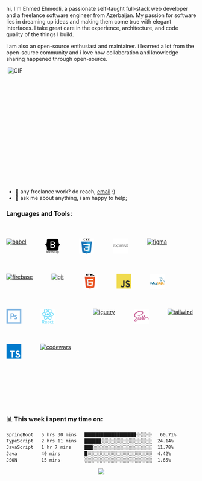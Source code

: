 hi, I'm Ehmed Ehmedli, a passionate self-taught full-stack web developer and a freelance software engineer from Azerbaijan. My passion for software lies in dreaming up ideas and making them come true with elegant interfaces. I take great care in the experience, architecture, and code quality of the things I build.

i am also an open-source enthusiast and maintainer. i learned a lot from the open-source community and i love how collaboration and knowledge sharing happened through open-source.


  <img align="right" alt="GIF" src="https://github.com/abhisheknaiidu/abhisheknaiidu/blob/master/code.gif?raw=true" width="500" height="320" />
  
- 💼 any freelance work? do reach, [email](mailto:ehmedliehmed0105@gmail.com) :)
- 💬 ask me about anything, i am happy to help;

<h3 align="left">Languages and Tools:</h3>
<p align=left style="display:flex;padding:40px 0;gap:50px;flex-wrap:wrap"> <a href=https://babeljs.io/ target=_blank rel=noreferrer> <img src=https://www.vectorlogo.zone/logos/babeljs/babeljs-icon.svg alt=babel width=40 height=40> </a> <a href=https://getbootstrap.com target=_blank rel=noreferrer> <img src=https://raw.githubusercontent.com/devicons/devicon/master/icons/bootstrap/bootstrap-plain-wordmark.svg alt=bootstrap width=40 height=40> </a> <a href=https://www.w3schools.com/css/ target=_blank rel=noreferrer> <img src=https://raw.githubusercontent.com/devicons/devicon/master/icons/css3/css3-original-wordmark.svg alt=css3 width=40 height=40> </a> <a href=https://expressjs.com target=_blank rel=noreferrer> <img src=https://raw.githubusercontent.com/devicons/devicon/master/icons/express/express-original-wordmark.svg alt=express width=40 height=40> </a> <a href=https://www.figma.com/ target=_blank rel=noreferrer> <img src=https://www.vectorlogo.zone/logos/figma/figma-icon.svg alt=figma width=40 height=40> </a> <a href=https://firebase.google.com/ target=_blank rel=noreferrer> <img src=https://www.vectorlogo.zone/logos/firebase/firebase-icon.svg alt=firebase width=40 height=40></a> <a href=https://git-scm.com/ target=_blank rel=noreferrer> <img src=https://www.vectorlogo.zone/logos/git-scm/git-scm-icon.svg alt=git width=40 height=40> </a> <a href=https://www.w3.org/html/ target=_blank rel=noreferrer> <img src=https://raw.githubusercontent.com/devicons/devicon/master/icons/html5/html5-original-wordmark.svg alt=html5 width=40 height=40> </a> <a href=https://developer.mozilla.org/en-US/docs/Web/JavaScript target=_blank rel=noreferrer> <img src=https://raw.githubusercontent.com/devicons/devicon/master/icons/javascript/javascript-original.svg alt=javascript width=40 height=40> </a> <a href=https://www.mysql.com/ target=_blank rel=noreferrer> <img src=https://raw.githubusercontent.com/devicons/devicon/master/icons/mysql/mysql-original-wordmark.svg alt=mysql width=40 height=40> </a> <a href=https://www.photoshop.com/en target=_blank rel=noreferrer> <img src=https://raw.githubusercontent.com/devicons/devicon/master/icons/photoshop/photoshop-line.svg alt=photoshop width=40 height=40> </a> <a href=https://reactjs.org/ target=_blank rel=noreferrer> <img src=https://raw.githubusercontent.com/devicons/devicon/master/icons/react/react-original-wordmark.svg alt=react width=40 height=40> </a> <a href=https://sass-lang.com target=_blank rel=noreferrer> <a href=https://jquery.com/ target=_blank ref=noreferrer> <img src="https://img.shields.io/badge/jquery-%230769AD.svg?style=for-the-badge&logo=jquery&logoColor=white" alt="jquery"/> </a> <img src=https://raw.githubusercontent.com/devicons/devicon/master/icons/sass/sass-original.svg alt=sass width=40 height=40> </a> <a href=https://tailwindcss.com/ target=_blank rel=noreferrer> <img src=https://www.vectorlogo.zone/logos/tailwindcss/tailwindcss-icon.svg alt=tailwind width=40 height=40> </a> <a href=https://www.typescriptlang.org/ target=_blank rel=noreferrer> <img src=https://raw.githubusercontent.com/devicons/devicon/master/icons/typescript/typescript-original.svg alt=typescript width=40 height=40> </a> <a href=https://www.codewars.com/dashboard target=_blank rel=noreferrer> <img src=https://cloud.githubusercontent.com/assets/2475572/4743290/2dcf20cc-5a26-11e4-89fb-62b861e5b29c.png alt=codewars width=40 height=40> </a> </p>

<br /><br /><br /><br />
<div class="display: block">
  <h3 align="left">📊 This week i spent my time on: </h3>

  <!--START_SECTION:waka-->
  ```txt
  SpringBoot   5 hrs 30 mins   ███████████████████░░░░░░   60.71%
  TypeScript   2 hrs 11 mins   ██████░░░░░░░░░░░░░░░░░░░  24.14%
  JavaScript   1 hr 7 mins     ███░░░░░░░░░░░░░░░░░░░░░░  11.78%
  Java         40 mins         █░░░░░░░░░░░░░░░░░░░░░░░░  4.42%
  JSON         15 mins         ░░░░░░░░░░░░░░░░░░░░░░░░░  1.65%
  ```
  
  <!--END_SECTION:waka-->
</div>

<p align="center" >
 <a href="https://www.codewars.com/users/ehmedP">
   <img src="https://github.com/ehmedP/ehmedP/assets/129995403/6637bb2c-ea81-4776-ac9a-009c9ca23201" />
 </a>
</p>

